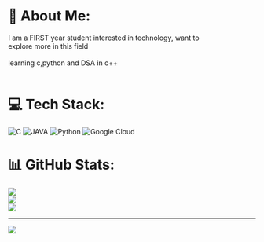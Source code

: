 # 💫 About Me:
 I am a FIRST year student interested in technology, want to <br>explore more in this field<br><br>learning c,python and DSA in c++<br><br> 


# 💻 Tech Stack:
![C](https://img.shields.io/badge/c-%2300599C.svg?style=for-the-badge&logo=c&logoColor=white) ![JAVA](https://img.shields.io/badge/c++-%2300599C.svg?style=for-the-badge&logo=c%2B%2B&logoColor=white) ![Python](https://img.shields.io/badge/python-3670A0?style=for-the-badge&logo=python&logoColor=ffdd54) ![Google Cloud](https://img.shields.io/badge/GoogleCloud-%234285F4.svg?style=for-the-badge&logo=google-cloud&logoColor=white)
# 📊 GitHub Stats:
![](https://github-readme-stats.vercel.app/api?username=SuriyarashmiR&theme=dark&hide_border=false&include_all_commits=false&count_private=false)<br/>
![](https://github-readme-streak-stats.herokuapp.com/?user=SuriyarashmiR&theme=dark&hide_border=false)<br/>
![](https://github-readme-stats.vercel.app/api/top-langs/?username=SuriyarashmiR&theme=dark&hide_border=false&include_all_commits=false&count_private=false&layout=compact)

---
[![](https://visitcount.itsvg.in/api?id=SuriyarashmiR&icon=0&color=0)](https://visitcount.itsvg.in)

<!-- Proudly created with GPRM ( https://gprm.itsvg.in ) -->
